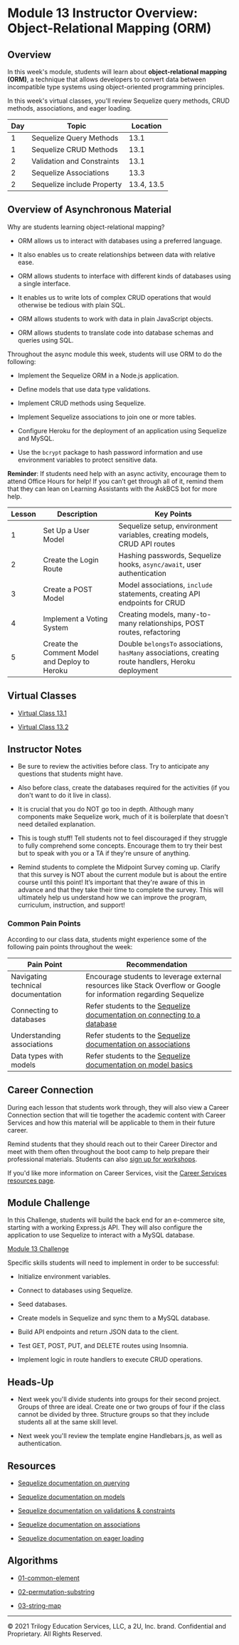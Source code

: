 # Module 13 Instructor Overview: Object-Relational Mapping (ORM)

## Overview

In this week's module, students will learn about **object-relational mapping (ORM)**, a technique that allows developers to convert data between incompatible type systems using object-oriented programming principles.

In this week's virtual classes, you'll review Sequelize query methods, CRUD methods, associations, and eager loading.

| Day | Topic                        | Location   |
| --- | ---------------------------- | ---------- |
| 1   | Sequelize Query Methods      | 13.1       |
| 1   | Sequelize CRUD Methods       | 13.1       |
| 2   | Validation and Constraints   | 13.1       |
| 2   | Sequelize Associations       | 13.3       |
| 2   | Sequelize include Property | 13.4, 13.5 |

## Overview of Asynchronous Material

Why are students learning object-relational mapping?

* ORM allows us to interact with databases using a preferred language.

* It also enables us to create relationships between data with relative ease.

* ORM allows students to interface with different kinds of databases using a single interface.

* It enables us to write lots of complex CRUD operations that would otherwise be tedious with plain SQL.

* ORM allows students to work with data in plain JavaScript objects.

* ORM allows students to translate code into database schemas and queries using SQL.

Throughout the async module this week, students will use ORM to do the following:

* Implement the Sequelize ORM in a Node.js application.

* Define models that use data type validations.

* Implement CRUD methods using Sequelize.

* Implement Sequelize associations to join one or more tables.

* Configure Heroku for the deployment of an application using Sequelize and MySQL.

* Use the `bcrypt` package to hash password information and use environment variables to protect sensitive data.

**Reminder**: If students need help with an async activity, encourage them to attend Office Hours for help! If you can’t get through all of it, remind them that they can lean on Learning Assistants with the AskBCS bot for more help.

| Lesson | Description                                   | Key Points |
| ------ | --- | --- |
| 1      | Set Up a User Model                           | Sequelize setup, environment variables, creating models, CRUD API routes                           |
| 2      | Create the Login Route                        | Hashing passwords, Sequelize hooks, `async/await`, user authentication                            |
| 3      | Create a POST Model                           | Model associations, `include` statements, creating API endpoints for CRUD                           |
| 4      | Implement a Voting System                     | Creating models, many-to-many relationships, POST routes, refactoring                             |
| 5      | Create the Comment Model and Deploy to Heroku | Double `belongsTo` associations, `hasMany` associations, creating route handlers, Heroku deployment |

## Virtual Classes

* [Virtual Class 13.1](./13.1-REQUIRED.md)

* [Virtual Class 13.2](./13.2-REQUIRED.md)

## Instructor Notes

* Be sure to review the activities before class. Try to anticipate any questions that students might have.

* Also before class, create the databases required for the activities (if you don't want to do it live in class).

* It is crucial that you do NOT go too in depth. Although many components make Sequelize work, much of it is boilerplate that doesn't need detailed explanation.

* This is tough stuff! Tell students not to feel discouraged if they struggle to fully comprehend some concepts. Encourage them to try their best but to speak with you or a TA if they're unsure of anything.

* Remind students to complete the Midpoint Survey coming up. Clarify that this survey is NOT about the current module but is about the entire course until this point! It’s important that they're aware of this in advance and that they take their time to complete the survey. This will ultimately help us understand how we can improve the program, curriculum, instruction, and support!

### Common Pain Points

According to our class data, students might experience some of the following pain points throughout the week:

| Pain Point                   | Recommendation |
| --- | --- |
| Navigating technical documentation | Encourage students to leverage external resources like Stack Overflow or Google for information regarding Sequelize                     |
| Connecting to databases      | Refer students to the [Sequelize documentation on connecting to a database](https://sequelize.org/master/manual/getting-started.html#connecting-to-a-database) |
| Understanding associations   | Refer students to the [Sequelize documentation on associations](https://sequelize.org/master/manual/assocs.html)                                 |
| Data types with models       | Refer students to the [Sequelize documentation on model basics](https://sequelize.org/master/manual/model-basics.html)                           |

## Career Connection

During each lesson that students work through, they will also view a Career Connection section that will tie together the academic content with Career Services and how this material will be applicable to them in their future career.

Remind students that they should reach out to their Career Director and meet with them often throughout the boot camp to help prepare their professional materials. Students can also [sign up for workshops](https://careerservicesonlineevents.splashthat.com/).

If you'd like more information on Career Services, visit the [Career Services resources page](https://mycareerspot.org/).

## Module Challenge

In this Challenge, students will build the back end for an e-commerce site, starting with a working Express.js API. They will also configure the application to use Sequelize to interact with a MySQL database.

[Module 13 Challenge](../../01-Class-Content/13-ORM/02-Challenge/README.md)

Specific skills students will need to implement in order to be successful:

* Initialize environment variables.

* Connect to databases using Sequelize.

* Seed databases.

* Create models in Sequelize and sync them to a MySQL database.

* Build API endpoints and return JSON data to the client.

* Test GET, POST, PUT, and DELETE routes using Insomnia.

* Implement logic in route handlers to execute CRUD operations.

## Heads-Up

* Next week you'll divide students into groups for their second project. Groups of three are ideal. Create one or two groups of four if the class cannot be divided by three. Structure groups so that they include students all at the same skill level.

* Next week you'll review the template engine Handlebars.js, as well as authentication.

## Resources

* [Sequelize documentation on querying](https://sequelize.org/v5/manual/querying.html)

* [Sequelize documentation on models](https://sequelize.org/v5/class/lib/model.js~Model.html)

* [Sequelize documentation on validations & constraints](https://sequelize.org/master/manual/validations-and-constraints.html)

* [Sequelize documentation on associations](https://sequelize.org/v5/manual/associations.html)

* [Sequelize documentation on eager loading](https://sequelize.org/master/manual/eager-loading.html)

## Algorithms

* [01-common-element](../../01-Class-Content/13-ORM/03-Algorithms/01-common-element)

* [02-permutation-substring](../../01-Class-Content/13-ORM/03-Algorithms/02-permutation-substring)

* [03-string-map](../../01-Class-Content/13-ORM/03-Algorithms/03-string-map)

---
© 2021 Trilogy Education Services, LLC, a 2U, Inc. brand. Confidential and Proprietary. All Rights Reserved.
